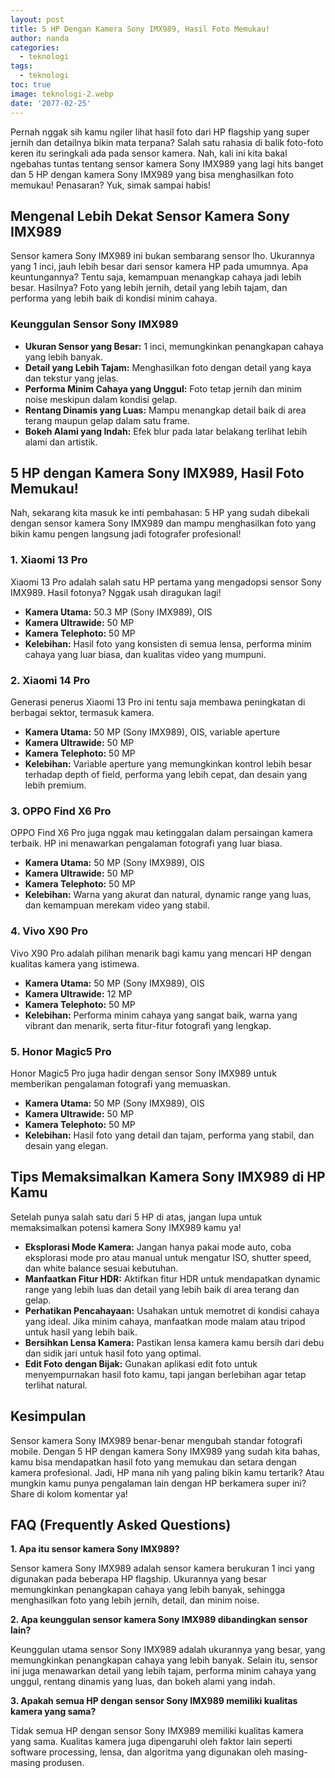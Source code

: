 ```yaml
---
layout: post
title: 5 HP Dengan Kamera Sony IMX989, Hasil Foto Memukau!
author: nanda
categories:
  - teknologi
tags:
  - teknologi
toc: true
image: teknologi-2.webp
date: '2077-02-25'
---
```



Pernah nggak sih kamu ngiler lihat hasil foto dari HP flagship yang super jernih dan detailnya bikin mata terpana? Salah satu rahasia di balik foto-foto keren itu seringkali ada pada sensor kamera. Nah, kali ini kita bakal ngebahas tuntas tentang sensor kamera Sony IMX989 yang lagi hits banget dan 5 HP dengan kamera Sony IMX989 yang bisa menghasilkan foto memukau! Penasaran? Yuk, simak sampai habis!

## Mengenal Lebih Dekat Sensor Kamera Sony IMX989

Sensor kamera Sony IMX989 ini bukan sembarang sensor lho. Ukurannya yang 1 inci, jauh lebih besar dari sensor kamera HP pada umumnya. Apa keuntungannya? Tentu saja, kemampuan menangkap cahaya jadi lebih besar. Hasilnya? Foto yang lebih jernih, detail yang lebih tajam, dan performa yang lebih baik di kondisi minim cahaya.

### Keunggulan Sensor Sony IMX989

- **Ukuran Sensor yang Besar:** 1 inci, memungkinkan penangkapan cahaya yang lebih banyak.
- **Detail yang Lebih Tajam:** Menghasilkan foto dengan detail yang kaya dan tekstur yang jelas.
- **Performa Minim Cahaya yang Unggul:** Foto tetap jernih dan minim noise meskipun dalam kondisi gelap.
- **Rentang Dinamis yang Luas:** Mampu menangkap detail baik di area terang maupun gelap dalam satu frame.
- **Bokeh Alami yang Indah:** Efek blur pada latar belakang terlihat lebih alami dan artistik.

## 5 HP dengan Kamera Sony IMX989, Hasil Foto Memukau!

Nah, sekarang kita masuk ke inti pembahasan: 5 HP yang sudah dibekali dengan sensor kamera Sony IMX989 dan mampu menghasilkan foto yang bikin kamu pengen langsung jadi fotografer profesional!

### 1\. Xiaomi 13 Pro

Xiaomi 13 Pro adalah salah satu HP pertama yang mengadopsi sensor Sony IMX989. Hasil fotonya? Nggak usah diragukan lagi!

- **Kamera Utama:** 50.3 MP (Sony IMX989), OIS
- **Kamera Ultrawide:** 50 MP
- **Kamera Telephoto:** 50 MP
- **Kelebihan:** Hasil foto yang konsisten di semua lensa, performa minim cahaya yang luar biasa, dan kualitas video yang mumpuni.

### 2\. Xiaomi 14 Pro

Generasi penerus Xiaomi 13 Pro ini tentu saja membawa peningkatan di berbagai sektor, termasuk kamera.

- **Kamera Utama:** 50 MP (Sony IMX989), OIS, variable aperture
- **Kamera Ultrawide:** 50 MP
- **Kamera Telephoto:** 50 MP
- **Kelebihan:** Variable aperture yang memungkinkan kontrol lebih besar terhadap depth of field, performa yang lebih cepat, dan desain yang lebih premium.

### 3\. OPPO Find X6 Pro

OPPO Find X6 Pro juga nggak mau ketinggalan dalam persaingan kamera terbaik. HP ini menawarkan pengalaman fotografi yang luar biasa.

- **Kamera Utama:** 50 MP (Sony IMX989), OIS
- **Kamera Ultrawide:** 50 MP
- **Kamera Telephoto:** 50 MP
- **Kelebihan:** Warna yang akurat dan natural, dynamic range yang luas, dan kemampuan merekam video yang stabil.

### 4\. Vivo X90 Pro

Vivo X90 Pro adalah pilihan menarik bagi kamu yang mencari HP dengan kualitas kamera yang istimewa.

- **Kamera Utama:** 50 MP (Sony IMX989), OIS
- **Kamera Ultrawide:** 12 MP
- **Kamera Telephoto:** 50 MP
- **Kelebihan:** Performa minim cahaya yang sangat baik, warna yang vibrant dan menarik, serta fitur-fitur fotografi yang lengkap.

### 5\. Honor Magic5 Pro

Honor Magic5 Pro juga hadir dengan sensor Sony IMX989 untuk memberikan pengalaman fotografi yang memuaskan.

- **Kamera Utama:** 50 MP (Sony IMX989), OIS
- **Kamera Ultrawide:** 50 MP
- **Kamera Telephoto:** 50 MP
- **Kelebihan:** Hasil foto yang detail dan tajam, performa yang stabil, dan desain yang elegan.

## Tips Memaksimalkan Kamera Sony IMX989 di HP Kamu

Setelah punya salah satu dari 5 HP di atas, jangan lupa untuk memaksimalkan potensi kamera Sony IMX989 kamu ya!

- **Eksplorasi Mode Kamera:** Jangan hanya pakai mode auto, coba eksplorasi mode pro atau manual untuk mengatur ISO, shutter speed, dan white balance sesuai kebutuhan.
- **Manfaatkan Fitur HDR:** Aktifkan fitur HDR untuk mendapatkan dynamic range yang lebih luas dan detail yang lebih baik di area terang dan gelap.
- **Perhatikan Pencahayaan:** Usahakan untuk memotret di kondisi cahaya yang ideal. Jika minim cahaya, manfaatkan mode malam atau tripod untuk hasil yang lebih baik.
- **Bersihkan Lensa Kamera:** Pastikan lensa kamera kamu bersih dari debu dan sidik jari untuk hasil foto yang optimal.
- **Edit Foto dengan Bijak:** Gunakan aplikasi edit foto untuk menyempurnakan hasil foto kamu, tapi jangan berlebihan agar tetap terlihat natural.

## Kesimpulan

Sensor kamera Sony IMX989 benar-benar mengubah standar fotografi mobile. Dengan 5 HP dengan kamera Sony IMX989 yang sudah kita bahas, kamu bisa mendapatkan hasil foto yang memukau dan setara dengan kamera profesional. Jadi, HP mana nih yang paling bikin kamu tertarik? Atau mungkin kamu punya pengalaman lain dengan HP berkamera super ini? Share di kolom komentar ya!

## FAQ (Frequently Asked Questions)

**1\. Apa itu sensor kamera Sony IMX989?**

Sensor kamera Sony IMX989 adalah sensor kamera berukuran 1 inci yang digunakan pada beberapa HP flagship. Ukurannya yang besar memungkinkan penangkapan cahaya yang lebih banyak, sehingga menghasilkan foto yang lebih jernih, detail, dan minim noise.

**2\. Apa keunggulan sensor kamera Sony IMX989 dibandingkan sensor lain?**

Keunggulan utama sensor Sony IMX989 adalah ukurannya yang besar, yang memungkinkan penangkapan cahaya yang lebih banyak. Selain itu, sensor ini juga menawarkan detail yang lebih tajam, performa minim cahaya yang unggul, rentang dinamis yang luas, dan bokeh alami yang indah.

**3\. Apakah semua HP dengan sensor Sony IMX989 memiliki kualitas kamera yang sama?**

Tidak semua HP dengan sensor Sony IMX989 memiliki kualitas kamera yang sama. Kualitas kamera juga dipengaruhi oleh faktor lain seperti software processing, lensa, dan algoritma yang digunakan oleh masing-masing produsen.
